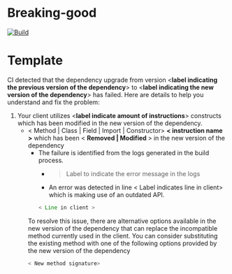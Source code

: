 # Breaking-good

[![Build](https://github.com/frankreyesgarcia/breaking-good/actions/workflows/maven.yml/badge.svg)](https://github.com/frankreyesgarcia/breaking-good/actions/workflows/maven.yml)
# Template

CI detected that the dependency upgrade from version <**label indicating the previous version of the dependency**> to <**label indicating the new version of the dependency**> has failed. Here are details to help you understand and fix the problem:
1. Your client utilizes <**label indicate amount of instructions**> constructs which has been modified in the new version of the dependency.
    * <summary> < Method | Class | Field | Import | Constructor> <b>< instruction name ></b> which has been < <b>Removed | Modified </b> > in the new version of the dependency</summary>

        *  <summary>The failure is identified from the logs generated in the build process. </summary>

            * > Label to indicate the error message in the logs
            * An error was detected in line < Label indicates line in client> which is making use of an outdated API.
             ``` java
            < Line in client >
            ```

      To resolve this issue, there are alternative options available in the new version of the dependency that can replace the incompatible method currently used in the client. You can consider substituting the existing method with one of the following options provided by the new version of the dependency
         ``` java
        < New method signature>
         ```


